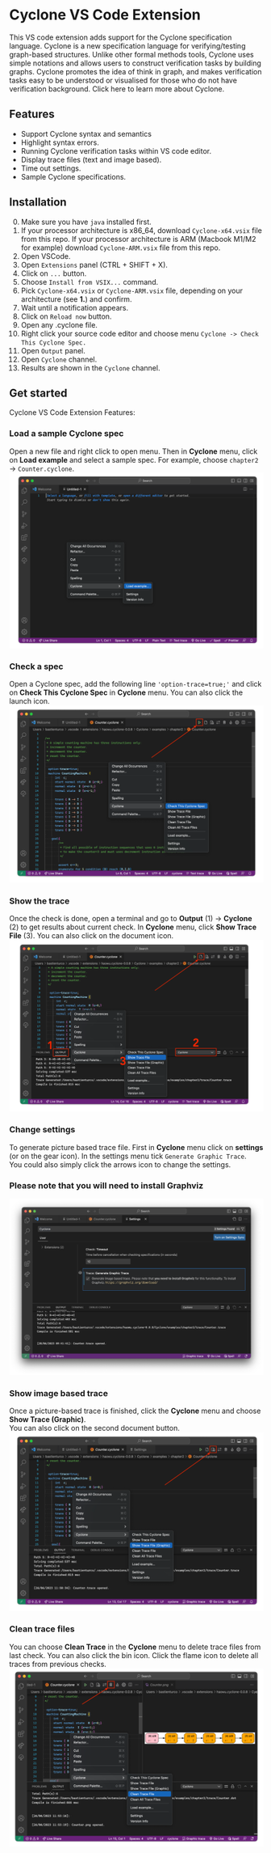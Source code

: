 # Cyclone VS Code Extension

This VS code extension adds support for the Cyclone specification language. Cyclone is a new specification language for verifying/testing graph-based structures. Unlike other formal methods tools, Cyclone uses simple notations and allows users to construct verification tasks by building graphs. Cyclone promotes the idea of think in graph, and makes verification tasks easy to be understood or visualised for those who do not have verification background. Click here to learn more about Cyclone.

## Features
- Support Cyclone syntax and semantics
- Highlight syntax errors.
- Running Cyclone verification tasks within VS code editor.
- Display trace files (text and image based).
- Time out settings.
- Sample Cyclone specifications.

## Installation
0. Make sure you have `java` installed first.
1. If your processor architecture is x86_64, download `Cyclone-x64.vsix` file from this repo. If your processor architecture is ARM (Macbook M1/M2 for example) download `Cyclone-ARM.vsix` file from this repo.
2. Open VSCode.
3. Open `Extensions` panel (CTRL + SHIFT + X).
4. Click on `...` button.
5. Choose `Install from VSIX...` command.
6. Pick `Cyclone-x64.vsix` or `Cyclone-ARM.vsix` file, depending on your architecture (see **1.**) and confirm.
7. Wait until a notification appears.
8. Click on `Reload now` button.
9. Open any .cyclone file.
10. Right click your source code editor and choose menu `Cyclone -> Check This Cyclone Spec.`
11. Open `Output` panel.
12. Open `Cyclone` channel.
13. Results are shown in the `Cyclone` channel.



## Get started
Cyclone VS Code Extension Features:

### Load a sample Cyclone spec
Open a new file and right click to open menu. Then in **Cyclone** menu, click on **Load example** and select a sample spec. For example, choose ``chapter2`` -> ``Counter.cyclone``.
![](resources/walkthrough/load.png)
           
### Check a spec
Open a Cyclone spec, add the following line ``'option-trace=true;'`` and click on **Check This Cyclone Spec** in **Cyclone** menu. You can also click the launch icon.
![](resources/walkthrough/check.png)
            
### Show the trace
Once the check is done, open a terminal and go to **Output** (1) -> **Cyclone** (2) to get results about current check. In **Cyclone** menu, click **Show Trace File** (3). 
You can also click on the document icon.
![](resources/walkthrough/showTrace.png)

### Change settings
To generate picture based trace file. First in **Cyclone** menu click on **settings** (or on the gear icon). In the settings menu tick ``Generate Graphic Trace``.  
You could also simply click the arrows icon to change the settings. 
### **Please note that you will need to install Graphviz** 
![](resources/walkthrough/settings.png)
            
### Show image based trace
Once a picture-based trace is finished, click the **Cyclone** menu and choose **Show Trace (Graphic)**.  
You can also click on the second document button.
![](resources/walkthrough/showGraphicTrace.png)
          
### Clean trace files
You can choose **Clean Trace** in the **Cyclone** menu to delete trace files from last check. You can also click the bin icon. Click the flame icon to delete all traces from previous checks.
![](resources/walkthrough/clean.png)

